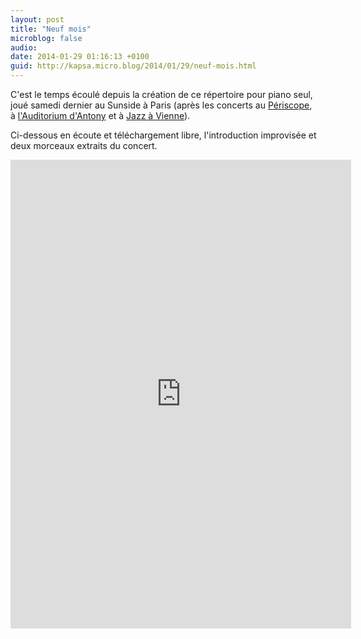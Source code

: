 ```yaml
---
layout: post
title: "Neuf mois"
microblog: false
audio: 
date: 2014-01-29 01:16:13 +0100
guid: http://kapsa.micro.blog/2014/01/29/neuf-mois.html
---
```

C'est le temps écoulé depuis la création de ce répertoire pour piano seul, joué samedi dernier au Sunside à Paris (après les concerts au <a title="Périscope : chronique" href="http://jeankapsa.com/periscope-chronique/">Périscope</a>, à <a title="Concert pour Amnesty" href="http://jeankapsa.com/concert-pour-amnesty/">l'Auditorium d'Antony</a> et à <a title="Jazz à Vienne – Piano Solo" href="http://jeankapsa.com/jazz-a-vienne-piano-solo/">Jazz à Vienne</a>).

Ci-dessous en écoute et téléchargement libre, l'introduction improvisée et deux morceaux extraits du concert.

<iframe style="border: 0; width: 545px; height: 750px;" src="http://bandcamp.com/EmbeddedPlayer/album=1687407257/size=large/bgcol=ffffff/linkcol=e99708/transparent=true/" width="320" height="240" seamless=""></iframe>
